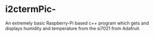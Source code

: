 # i2ctermPic-
An extremely basic Raspberry-Pi based c++ program which gets and displays humidity and temperature from the si7021 from Adafruit.
